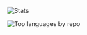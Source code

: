 
![Stats](https://github-readme-stats.vercel.app/api?username=abxh&show_icons=true&rank_icon=github)

![Top languages by repo](https://github-readme-stats.vercel.app/api/top-langs/?username=abxh&hide_progress=true)


